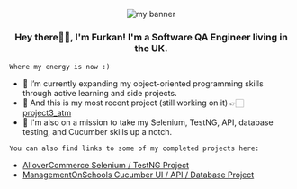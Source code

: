<p align="center">
  <img width=”50" height=”50" src="https://github.com/de-furkan/de-furkan/assets/85889728/c29b265b-2808-4912-920d-aa86e10a158c" alt="my banner">
</p>

<h3 align="center">
  Hey there👋🏻, I'm Furkan! I'm a Software QA Engineer living in the UK.
</h3>

`Where my energy is now :)`
- 🎉 I’m currently expanding my object-oriented programming skills through active learning and side projects.
- 🔭 And this is my most recent project (still working on it) 👉🏻 [project3_atm](https://github.com/de-furkan/project3_atm)
- 🚀 I'm also on a mission to take my Selenium, TestNG, API, database testing, and Cucumber skills up a notch.

`You can also find links to some of my completed projects here:`

- [AlloverCommerce Selenium / TestNG Project](https://github.com/de-furkan/TestNG-Project)
- [ManagementOnSchools Cucumber UI / API / Database Project](https://github.com/de-furkan/CucumberProject_SchoolManagement)
